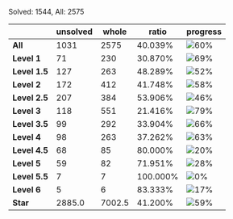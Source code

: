 Solved: 1544, All: 2575

| |unsolved|whole|ratio|progress|
|----|----|----|----|----|
|**All**| 1031 | 2575 | 40.039%| ![60%](https://progress-bar.dev/60?title=All) |
|**Level 1**| 71 | 230 | 30.870%| ![69%](https://progress-bar.dev/69?title=Level+1++)|
|**Level 1.5**| 127 | 263 | 48.289%| ![52%](https://progress-bar.dev/52?title=Level+1.5)|
|**Level 2**| 172 | 412 | 41.748%| ![58%](https://progress-bar.dev/58?title=Level+2++)|
|**Level 2.5**| 207 | 384 | 53.906%| ![46%](https://progress-bar.dev/46?title=Level+2.5)|
|**Level 3**| 118 | 551 | 21.416%| ![79%](https://progress-bar.dev/79?title=Level+3++)|
|**Level 3.5**| 99 | 292 | 33.904%| ![66%](https://progress-bar.dev/66?title=Level+3.5)|
|**Level 4**| 98 | 263 | 37.262%| ![63%](https://progress-bar.dev/63?title=Level+4++)|
|**Level 4.5**| 68 | 85 | 80.000%| ![20%](https://progress-bar.dev/20?title=Level+4.5)|
|**Level 5**| 59 | 82 | 71.951%| ![28%](https://progress-bar.dev/28?title=Level+5++)|
|**Level 5.5**| 7 | 7 | 100.000%| ![0%](https://progress-bar.dev/0?title=Level+5.5)|
|**Level 6**| 5 | 6 | 83.333%| ![17%](https://progress-bar.dev/17?title=Level+6++)|
|**Star**|2885.0 | 7002.5 |41.200%| ![59%](https://progress-bar.dev/59?title=Star) |
